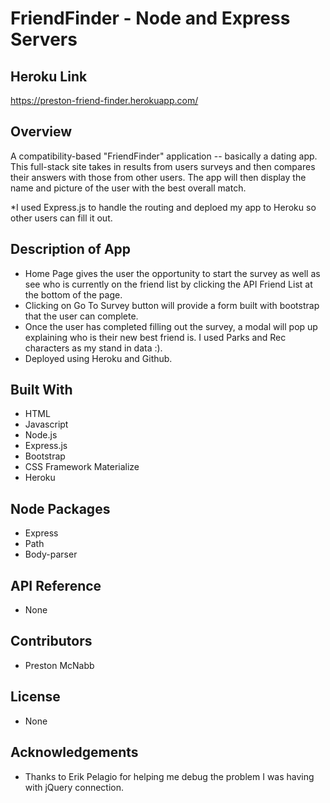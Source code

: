# FriendFinder - Node and Express Servers

## Heroku Link

https://preston-friend-finder.herokuapp.com/

## Overview

A compatibility-based "FriendFinder" application -- basically a dating app. This full-stack site takes in results from users surveys and  then compares their answers with those from other users. The app will then display the name and picture of the user with the best overall match.

*I used Express.js to handle the routing and deploed my app to Heroku so other users can fill it out.

## Description of App

* Home Page gives the user the opportunity to start the survey as well as see who is currently on the friend list by clicking the API Friend List at the bottom of the page.
* Clicking on Go To Survey button will provide a form built with bootstrap that the user can complete.
* Once the user has completed filling out the survey, a modal will pop up explaining who is their new best friend is. I used Parks and Rec characters as my stand in data :).
* Deployed using Heroku and Github.

## Built With

* HTML
* Javascript
* Node.js
* Express.js
* Bootstrap
* CSS Framework Materialize
* Heroku

## Node Packages

* Express
* Path
* Body-parser

## API Reference

* None

## Contributors

* Preston McNabb

## License

* None

## Acknowledgements

* Thanks to Erik Pelagio for helping me debug the problem I was having with jQuery connection.

